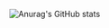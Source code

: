 ![Anurag's GitHub stats](https://github-readme-stats.vercel.app/api?username=gr1ffin&show_icons=true&theme=darcula)
